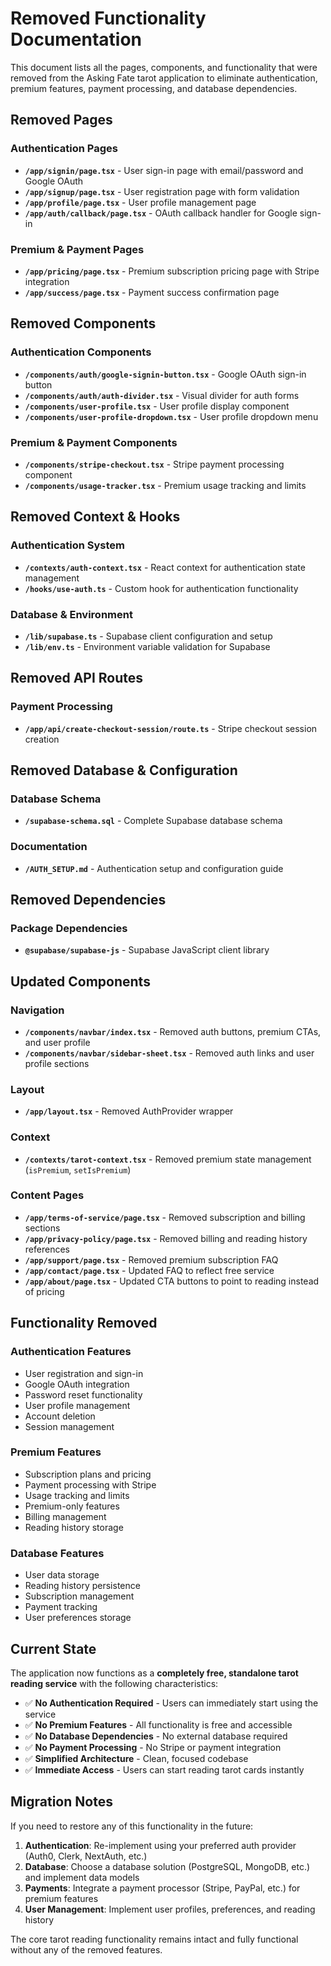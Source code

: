 # Removed Functionality Documentation

This document lists all the pages, components, and functionality that were removed from the Asking Fate tarot application to eliminate authentication, premium features, payment processing, and database dependencies.

## Removed Pages

### Authentication Pages
- **`/app/signin/page.tsx`** - User sign-in page with email/password and Google OAuth
- **`/app/signup/page.tsx`** - User registration page with form validation
- **`/app/profile/page.tsx`** - User profile management page
- **`/app/auth/callback/page.tsx`** - OAuth callback handler for Google sign-in

### Premium & Payment Pages
- **`/app/pricing/page.tsx`** - Premium subscription pricing page with Stripe integration
- **`/app/success/page.tsx`** - Payment success confirmation page

## Removed Components

### Authentication Components
- **`/components/auth/google-signin-button.tsx`** - Google OAuth sign-in button
- **`/components/auth/auth-divider.tsx`** - Visual divider for auth forms
- **`/components/user-profile.tsx`** - User profile display component
- **`/components/user-profile-dropdown.tsx`** - User profile dropdown menu

### Premium & Payment Components
- **`/components/stripe-checkout.tsx`** - Stripe payment processing component
- **`/components/usage-tracker.tsx`** - Premium usage tracking and limits

## Removed Context & Hooks

### Authentication System
- **`/contexts/auth-context.tsx`** - React context for authentication state management
- **`/hooks/use-auth.ts`** - Custom hook for authentication functionality

### Database & Environment
- **`/lib/supabase.ts`** - Supabase client configuration and setup
- **`/lib/env.ts`** - Environment variable validation for Supabase

## Removed API Routes

### Payment Processing
- **`/app/api/create-checkout-session/route.ts`** - Stripe checkout session creation

## Removed Database & Configuration

### Database Schema
- **`/supabase-schema.sql`** - Complete Supabase database schema

### Documentation
- **`/AUTH_SETUP.md`** - Authentication setup and configuration guide

## Removed Dependencies

### Package Dependencies
- **`@supabase/supabase-js`** - Supabase JavaScript client library

## Updated Components

### Navigation
- **`/components/navbar/index.tsx`** - Removed auth buttons, premium CTAs, and user profile
- **`/components/navbar/sidebar-sheet.tsx`** - Removed auth links and user profile sections

### Layout
- **`/app/layout.tsx`** - Removed AuthProvider wrapper

### Context
- **`/contexts/tarot-context.tsx`** - Removed premium state management (`isPremium`, `setIsPremium`)

### Content Pages
- **`/app/terms-of-service/page.tsx`** - Removed subscription and billing sections
- **`/app/privacy-policy/page.tsx`** - Removed billing and reading history references
- **`/app/support/page.tsx`** - Removed premium subscription FAQ
- **`/app/contact/page.tsx`** - Updated FAQ to reflect free service
- **`/app/about/page.tsx`** - Updated CTA buttons to point to reading instead of pricing

## Functionality Removed

### Authentication Features
- User registration and sign-in
- Google OAuth integration
- Password reset functionality
- User profile management
- Account deletion
- Session management

### Premium Features
- Subscription plans and pricing
- Payment processing with Stripe
- Usage tracking and limits
- Premium-only features
- Billing management
- Reading history storage

### Database Features
- User data storage
- Reading history persistence
- Subscription management
- Payment tracking
- User preferences storage

## Current State

The application now functions as a **completely free, standalone tarot reading service** with the following characteristics:

- ✅ **No Authentication Required** - Users can immediately start using the service
- ✅ **No Premium Features** - All functionality is free and accessible
- ✅ **No Database Dependencies** - No external database required
- ✅ **No Payment Processing** - No Stripe or payment integration
- ✅ **Simplified Architecture** - Clean, focused codebase
- ✅ **Immediate Access** - Users can start reading tarot cards instantly

## Migration Notes

If you need to restore any of this functionality in the future:

1. **Authentication**: Re-implement using your preferred auth provider (Auth0, Clerk, NextAuth, etc.)
2. **Database**: Choose a database solution (PostgreSQL, MongoDB, etc.) and implement data models
3. **Payments**: Integrate a payment processor (Stripe, PayPal, etc.) for premium features
4. **User Management**: Implement user profiles, preferences, and reading history

The core tarot reading functionality remains intact and fully functional without any of the removed features.